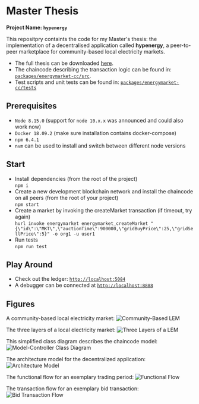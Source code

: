 # Master Thesis
**Project Name: `hypenergy`**

This repositpry containts the code for my Master's thesis: the implementation of a decentralised application called **hypenergy**, a peer-to-peer marketplace for community-based local electricity markets.

* The full thesis can be downloaded [here](https://github.com/raphmc/thesis/raw/master/thesis/thesis.pdf).
* The chaincode describing the transaction logic can be found in: [`packages/energymarket-cc/src`](https://github.com/raphmc/thesis/tree/master/packages/energymarket-cc/src).
* Test scripts and unit tests can be found in: [`packages/energymarket-cc/tests`](https://github.com/raphmc/thesis/tree/master/packages/energymarket-cc/tests)


## Prerequisites
* `Node 8.15.0` (support for `node 10.x.x` was announced and could also work now)
* `Docker 18.09.2` (make sure installation contains docker-compose)
* `npm 6.4.1`
* `nvm` can be used to install and switch between different node versions


## Start

* Install dependencies (from the root of the project)  
`npm i`
* Create a new development blockchain network and install the chaincode on all peers (from the root of your project)  
`npm start`
* Create a market by invoking the createMarket transaction (if timeout, try again)  
`hurl invoke energymarket energymarket_createMarket "{\"id\":\"MKT\",\"auctionTime\":900000,\"gridBuyPrice\":25,\"gridSellPrice\":5}" -o org1 -u user1`
* Run tests  
`npm run test`


## Play Around

* Check out the ledger: [`http://localhost:5084`](http://localhost:5084)
* A debugger can be connected at [`http://localhost:8888`](http://localhost:8888)


## Figures

A community-based local electricity market:
![Community-Based LEM](https://github.com/raphmc/thesis/raw/master/thesis/figures/LEMcommunity.png)  

The three layers of a local electricity market:
![Three Layers of a LEM](https://github.com/raphmc/thesis/raw/master/thesis/figures/LEMlayers.png)  

This simplified class diagram describes the chaincode model:
![Model-Controller Class Diagram](https://github.com/raphmc/thesis/raw/master/thesis/figures/classdiagram.png)  

The architecture model for the decentralized application:
![Architecture Model](https://github.com/raphmc/thesis/raw/master/thesis/figures/blockchainnetwork.png)  

The functional flow for an exemplary trading period:
![Functional Flow](https://github.com/raphmc/thesis/raw/master/thesis/figures/functionalflow.png)  

The transaction flow for an exemplary bid transaction:
![Bid Transaction Flow](https://github.com/raphmc/thesis/raw/master/thesis/figures/bidtransactionflow.png)



